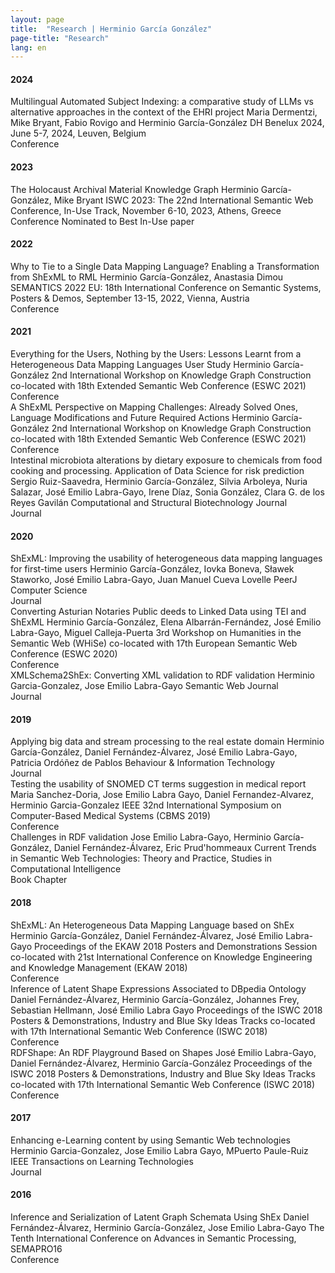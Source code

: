 ```yaml
---
layout: page
title:  "Research | Herminio García González"
page-title: "Research"
lang: en
---
```


#### 2024
<div class="references">
    <div class="reference">
        <div class="mainInformation">
            <span class="title">Multilingual Automated Subject Indexing: a comparative study of LLMs vs alternative approaches in the context of the EHRI project</span>
            <span class="authors">Maria Dermentzi, Mike Bryant, Fabio Rovigo and Herminio García-González</span>
            <span class="venue">DH Benelux 2024, June 5-7, 2024, Leuven, Belgium</span>
        </div>
        <div class="otherInformation">
            <div class="typeOfVenue">
                <span class="typeOfVenueTitle conference">Conference</span>
            </div>
            <div class="links">
                <a href="../../research/bibtex/Dermentzi24.bib" title="Download BibTeX"><i class="fa fa-cloud-download fa-2x"></i></a>
                <a href="https://zenodo.org/records/11457688/files/DHB24_presentation_Dermentzi-et-al_Multilingual-Automated-Subject-Indexing.pdf?download=1" title="Download slides"><i class="fa fa-file-powerpoint-o fa-2x"></i></a>
                <a href="https://zenodo.org/records/11457688/files/DHB24_abstract_Dermentzi-et-al_Multilingual-Automated-Subject-Indexing.pdf?download=1" title="See Open Access publication"><i class="ai ai-open-access ai-2x"></i></a>
                <a href="https://doi.org/10.5281/zenodo.11457688" title="DOI link"><i class="ai ai-doi ai-2x"></i></a>
            </div>
        </div>
    </div>
</div>

#### 2023
<div class="references">
    <div class="reference">
        <div class="mainInformation">
            <span class="title">The Holocaust Archival Material Knowledge Graph</span>
            <span class="authors">Herminio García-González, Mike Bryant</span>
            <span class="venue">ISWC 2023: The 22nd International Semantic Web Conference, In-Use Track, November 6-10, 2023, Athens, Greece</span>
        </div>
        <div class="otherInformation">
            <div class="typeOfVenue">
                <span class="typeOfVenueTitle conference">Conference</span>
                <span class="typeOfVenueTitle award">Nominated to Best In-Use paper</span>
            </div>
            <div class="links">
                <a href="../../research/bibtex/Garcia-Gonzalez23.bib" title="Download BibTeX"><i class="fa fa-cloud-download fa-2x"></i></a>
                <a href="https://docs.google.com/presentation/d/1FaTdCJrbpOgOS7oWwtd-07Iyg35p1PTgMmnkOy473tY/edit?usp=sharing" title="Download slides"><i class="fa fa-file-powerpoint-o fa-2x"></i></a>
                <a href="https://link.springer.com/content/pdf/10.1007/978-3-031-47243-5_20.pdf?pdf=inline%20link" title="See Open Access publication"><i class="ai ai-open-access ai-2x"></i></a>
                <a href="https://doi.org/10.1007/978-3-031-47243-5_20" title="DOI link"><i class="ai ai-doi ai-2x"></i></a>
            </div>
        </div>
    </div>
</div>

#### 2022
<div class="references">
    <div class="reference">
        <div class="mainInformation">
            <span class="title">Why to Tie to a Single Data Mapping Language? Enabling a Transformation from ShExML to RML</span>
            <span class="authors">Herminio García-González, Anastasia Dimou</span>
            <span class="venue">SEMANTICS 2022 EU: 18th International Conference on Semantic Systems, Posters & Demos, September 13-15, 2022, Vienna, Austria</span>
        </div>
        <div class="otherInformation">
            <div class="typeOfVenue">
                <span class="typeOfVenueTitle conference">Conference</span>
            </div>
            <div class="links">
                <a href="../../research/bibtex/Garcia-Gonzalez22.bib" title="Download BibTeX"><i class="fa fa-cloud-download fa-2x"></i></a>
                <a href="../../research/posters/SEMANTICS22-Poster.pdf" title="Download poster"><i class="fa fa-file-image-o fa-2x"></i></a>
                <a href="http://ceur-ws.org/Vol-3235/paper11.pdf" title="Download from CEUR-WS"><i class="ai ai-ceur ai-2x"></i></a>
            </div>
        </div>
    </div>
</div>

#### 2021
<div class="references">
    <div class="reference">
        <div class="mainInformation">
            <span class="title">Everything for the Users, Nothing by the Users: Lessons Learnt from a Heterogeneous Data Mapping Languages User Study</span>
            <span class="authors">Herminio García-González</span>
            <span class="venue">2nd International Workshop on Knowledge Graph Construction co-located with 18th Extended Semantic Web Conference (ESWC 2021)</span>
        </div>
        <div class="otherInformation">
            <div class="typeOfVenue">
                <span class="typeOfVenueTitle conference">Conference</span>
            </div>
            <div class="links">
                <a href="../../research/bibtex/Garcia-Gonzalez21a.bib" title="Download BibTeX"><i class="fa fa-cloud-download fa-2x"></i></a>
                <a href="../../research/slides/EverythingForTheUsersNothingByTheUsersSlides.pdf" title="Download slides"><i class="fa fa-file-powerpoint-o fa-2x"></i></a>
                <a href="http://ceur-ws.org/Vol-2873/paper1.pdf" title="Download from CEUR-WS"><i class="ai ai-ceur ai-2x"></i></a>
            </div>
        </div>
    </div>
    <div class="reference">
        <div class="mainInformation">
            <span class="title">A ShExML Perspective on Mapping Challenges: Already Solved Ones, Language Modifications and Future Required Actions</span>
            <span class="authors">Herminio García-González</span>
            <span class="venue">2nd International Workshop on Knowledge Graph Construction co-located with 18th Extended Semantic Web Conference (ESWC 2021)</span>
        </div>
        <div class="otherInformation">
            <div class="typeOfVenue">
                <span class="typeOfVenueTitle conference">Conference</span>
            </div>
            <div class="links">
                <a href="../../research/bibtex/Garcia-Gonzalez21b.bib" title="Download BibTeX"><i class="fa fa-cloud-download fa-2x"></i></a>
                <a href="../../research/slides/AShExMLPerspectiveOnMappingChallengesSlides.pdf" title="Download slides"><i class="fa fa-file-powerpoint-o fa-2x"></i></a>
                <a href="http://ceur-ws.org/Vol-2873/paper2.pdf" title="Download from CEUR-WS"><i class="ai ai-ceur ai-2x"></i></a>
            </div>
        </div>
    </div>
    <div class="reference">
        <div class="mainInformation">
            <span class="title">Intestinal microbiota alterations by dietary exposure to chemicals from food cooking and processing. Application of Data Science for risk prediction</span>
            <span class="authors">Sergio Ruiz-Saavedra, Herminio García-González, Silvia Arboleya, Nuria Salazar, José Emilio Labra-Gayo, Irene Díaz, Sonia González, Clara G. de los Reyes Gavilán</span>
            <span class="venue">Computational and Structural Biotechnology Journal</span>
        </div>
        <div class="otherInformation">
            <div class="typeOfVenue">
                <span class="typeOfVenueTitle journal">Journal</span>
            </div>
            <div class="links">
                <a href="../../research/bibtex/Ruiz-Saavedra21.bib" title="Download BibTeX"><i class="fa fa-cloud-download fa-2x"></i></a>
                <a href="https://www.sciencedirect.com/science/article/pii/S2001037021000416" title="See Open Access publication"><i class="ai ai-open-access ai-2x"></i></a>
                <a href="https://doi.org/10.1016/j.csbj.2021.01.037" title="DOI link"><i class="ai ai-doi ai-2x"></i></a>
            </div>
        </div>
    </div>
</div>

#### 2020
<div class="references">
    <div class="reference">
        <div class="mainInformation">
            <span class="title">ShExML: Improving the usability of heterogeneous data mapping languages for first-time users</span>
            <span class="authors">Herminio García-González, Iovka Boneva, Sławek Staworko, José Emilio Labra-Gayo, Juan Manuel Cueva Lovelle</span>
            <span class="venue">PeerJ Computer Science</span>
        </div>
        <div class="otherInformation">
            <div class="typeOfVenue">
                <span class="typeOfVenueTitle journal">Journal</span>
            </div>
            <div class="links">
                <a href="../../research/bibtex/Garcia-Gonzalez20a.bib" title="Download BibTeX"><i class="fa fa-cloud-download fa-2x"></i></a>
                <a href="https://peerj.com/articles/cs-318.pdf" title="See Open Access publication"><i class="ai ai-open-access ai-2x"></i></a>
                <a href="https://doi.org/10.7717/peerj-cs.318" title="DOI link"><i class="ai ai-doi ai-2x"></i></a>
            </div>
        </div>
    </div>
    <div class="reference">
        <div class="mainInformation">
            <span class="title">Converting Asturian Notaries Public deeds to Linked Data using TEI and ShExML</span>
            <span class="authors">Herminio García-González, Elena Albarrán-Fernández, José Emilio Labra-Gayo, Miguel Calleja-Puerta</span>
            <span class="venue">3rd Workshop on Humanities in the Semantic Web (WHiSe) co-located with 17th European Semantic Web Conference (ESWC 2020)</span>
        </div>
        <div class="otherInformation">
            <div class="typeOfVenue">
                <span class="typeOfVenueTitle conference">Conference</span>
            </div>
            <div class="links">
                <a href="../../research/bibtex/Garcia-Gonzalez20b.bib" title="Download BibTeX"><i class="fa fa-cloud-download fa-2x"></i></a>
                <a href="../../research/slides/AsturianNotaries2LODSlides.pdf" title="Download slides"><i class="fa fa-file-powerpoint-o fa-2x"></i></a>
                <a href="http://ceur-ws.org/Vol-2695/paper5.pdf" title="Download from CEUR-WS"><i class="ai ai-ceur ai-2x"></i></a>
            </div>
        </div>
    </div>
    <div class="reference">
        <div class="mainInformation">
            <span class="title">XMLSchema2ShEx: Converting XML validation to RDF validation</span>
            <span class="authors">Herminio Garcia-Gonzalez, Jose Emilio Labra-Gayo</span>
            <span class="venue">Semantic Web Journal</span>
        </div>
        <div class="otherInformation">
            <div class="typeOfVenue">
                <span class="typeOfVenueTitle journal">Journal</span>
            </div>
            <div class="links">
                <a href="../../research/bibtex/Garcia-Gonzalez20c.bib" title="Download BibTeX"><i class="fa fa-cloud-download fa-2x"></i></a>
                <a href="http://www.semantic-web-journal.net/system/files/swj1824.pdf" title="Download preprint"><i class="fa fa-file-pdf-o fa-2x"></i></a>
                <a href="https://dx.doi.org/10.3233/SW-180329" title="DOI link"><i class="ai ai-doi ai-2x"></i></a>
            </div>
        </div>
    </div>
</div>

#### 2019
<div class="references">
    <div class="reference">
        <div class="mainInformation">
            <span class="title">Applying big data and stream processing to the real estate domain</span>
            <span class="authors">Herminio García-González, Daniel Fernández-Álvarez, José Emilio Labra-Gayo, Patricia Ordóñez de Pablos</span>
            <span class="venue">Behaviour & Information Technology</span>
        </div>
        <div class="otherInformation">
            <div class="typeOfVenue">
                <span class="typeOfVenueTitle journal">Journal</span>
            </div>
            <div class="links">
                <a href="../../research/bibtex/Garcia-Gonzalez19.bib" title="Download BibTeX"><i class="fa fa-cloud-download fa-2x"></i></a>
                <a href="https://dx.doi.org/10.1080/0144929X.2019.1620858" title="DOI link"><i class="ai ai-doi ai-2x"></i></a>
            </div>
        </div>
    </div>
    <div class="reference">
        <div class="mainInformation">
            <span class="title">Testing the usability of SNOMED CT terms suggestion in medical report</span>
            <span class="authors">Maria Sanchez-Doria, Jose Emilio Labra Gayo, Daniel Fernandez-Alvarez, Herminio Garcia-Gonzalez</span>
            <span class="venue">IEEE 32nd International Symposium on Computer-Based Medical Systems (CBMS 2019)</span>
        </div>
        <div class="otherInformation">
            <div class="typeOfVenue">
                <span class="typeOfVenueTitle conference">Conference</span>
            </div>
            <div class="links">
                <a href="../../research/bibtex/Sanchez-Doria19.bib" title="Download BibTeX"><i class="fa fa-cloud-download fa-2x"></i></a>
                <a href="https://doi.org/10.1109/CBMS.2019.00137" title="DOI link"><i class="ai ai-doi ai-2x"></i></a>
            </div>
        </div>
    </div>
    <div class="reference">
        <div class="mainInformation">
            <span class="title">Challenges in RDF validation</span>
            <span class="authors">Jose Emilio Labra-Gayo, Herminio García-González, Daniel Fernández-Álvarez, Eric Prud'hommeaux</span>
            <span class="venue">Current Trends in Semantic Web Technologies: Theory and Practice, Studies in Computational Intelligence</span>
        </div>
        <div class="otherInformation">
            <div class="typeOfVenue">
                <span class="typeOfVenueTitle bookChapter">Book Chapter</span>
            </div>
            <div class="links">
                <a href="../../research/bibtex/Labra-Gayo19.bib" title="Download BibTeX"><i class="fa fa-cloud-download fa-2x"></i></a>
                <a href="https://labra.weso.es/pdf/2019_ChallengesValidatingRDFData.pdf" title="Download preprint"><i class="fa fa-file-pdf-o fa-2x"></i></a>
                <a href="https://doi.org/10.1007/978-3-030-06149-4_6" title="DOI link"><i class="ai ai-doi ai-2x"></i></a>
            </div>
        </div>
    </div>
</div>

#### 2018
<div class="references">
    <div class="reference">
        <div class="mainInformation">
            <span class="title">ShExML: An Heterogeneous Data Mapping Language based on ShEx</span>
            <span class="authors">Herminio García-González, Daniel Fernández-Álvarez, José Emilio Labra-Gayo</span>
            <span class="venue">Proceedings of the EKAW 2018 Posters and Demonstrations Session co-located with 21st International Conference on Knowledge Engineering and Knowledge Management (EKAW 2018)</span>
        </div>
        <div class="otherInformation">
            <div class="typeOfVenue">
                <span class="typeOfVenueTitle conference">Conference</span>
            </div>
            <div class="links">
                <a href="../../research/bibtex/Garcia-Gonzalez18.bib" title="Download BibTeX"><i class="fa fa-cloud-download fa-2x"></i></a>
                <a href="http://ceur-ws.org/Vol-2262/ekaw-poster-08.pdf" title="Download from CEUR-WS"><i class="ai ai-ceur ai-2x"></i></a>
            </div>
        </div>
    </div>
    <div class="reference">
        <div class="mainInformation">
            <span class="title">Inference of Latent Shape Expressions Associated to DBpedia Ontology</span>
            <span class="authors">Daniel Fernández-Álvarez, Herminio García-González, Johannes Frey, Sebastian Hellmann, José Emilio Labra Gayo</span>
            <span class="venue">Proceedings of the ISWC 2018 Posters & Demonstrations, Industry and Blue Sky Ideas Tracks co-located with 17th International Semantic Web Conference (ISWC 2018)</span>
        </div>
        <div class="otherInformation">
            <div class="typeOfVenue">
                <span class="typeOfVenueTitle conference">Conference</span>
            </div>
            <div class="links">
                <a href="../../research/bibtex/Fernandez-Alvarez18.bib" title="Download BibTeX"><i class="fa fa-cloud-download fa-2x"></i></a>
                <a href="http://ceur-ws.org/Vol-2180/paper-15.pdf" title="Download from CEUR-WS"><i class="ai ai-ceur ai-2x"></i></a>
            </div>
        </div>
    </div>
    <div class="reference">
        <div class="mainInformation">
            <span class="title">RDFShape: An RDF Playground Based on Shapes</span>
            <span class="authors">José Emilio Labra-Gayo, Daniel Fernández-Álvarez, Herminio García-González</span>
            <span class="venue">Proceedings of the ISWC 2018 Posters & Demonstrations, Industry and Blue Sky Ideas Tracks co-located with 17th International Semantic Web Conference (ISWC 2018)</span>
        </div>
        <div class="otherInformation">
            <div class="typeOfVenue">
                <span class="typeOfVenueTitle conference">Conference</span>
            </div>
            <div class="links">
                <a href="../../research/bibtex/Labra-Gayo18.bib" title="Download BibTeX"><i class="fa fa-cloud-download fa-2x"></i></a>
                <a href="http://ceur-ws.org/Vol-2180/paper-35.pdf" title="Download from CEUR-WS"><i class="ai ai-ceur ai-2x"></i></a>
            </div>
        </div>
    </div>
</div>

#### 2017
<div class="references">
    <div class="reference">
        <div class="mainInformation">
            <span class="title">Enhancing e-Learning content by using Semantic Web technologies</span>
            <span class="authors">Herminio Garcia-Gonzalez, Jose Emilio Labra Gayo, MPuerto Paule-Ruiz</span>
            <span class="venue">IEEE Transactions on Learning Technologies</span>
        </div>
        <div class="otherInformation">
            <div class="typeOfVenue">
                <span class="typeOfVenueTitle journal">Journal</span>
            </div>
            <div class="links">
                <a href="../../research/bibtex/Garcia-Gonzalez17.bib" title="Download BibTeX"><i class="fa fa-cloud-download fa-2x"></i></a>
                <a href="../../research/papers/LODLearning Authors' version.pdf" title="Download authors' version"><i class="fa fa-file-pdf-o fa-2x"></i></a>
                <a href="https://dx.doi.org/10.1109/TLT.2016.2629475" title="DOI link"><i class="ai ai-doi ai-2x"></i></a>
            </div>
        </div>
    </div>
</div>

#### 2016
<div class="references">
    <div class="reference">
        <div class="mainInformation">
            <span class="title">Inference and Serialization of Latent Graph Schemata Using ShEx</span>
            <span class="authors">Daniel Fernández-Álvarez, Herminio García-González, Jose Emilio Labra-Gayo</span>
            <span class="venue">The Tenth International Conference on Advances in Semantic Processing, SEMAPRO16</span>
        </div>
        <div class="otherInformation">
            <div class="typeOfVenue">
                <span class="typeOfVenueTitle conference">Conference</span>
            </div>
            <div class="links">
                <a href="../../research/bibtex/Fernandez-Alvarez16.bib" title="Download BibTeX"><i class="fa fa-cloud-download fa-2x"></i></a>
                <a href="http://labra.weso.es/pdf/2016_InferenceSerializationShEx.pdf" title="Download preprint"><i class="fa fa-file-pdf-o fa-2x"></i></a>
            </div>
        </div>
    </div>
</div>